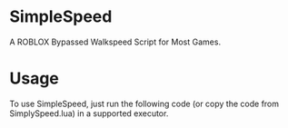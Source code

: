 # SimpleSpeed
A ROBLOX Bypassed Walkspeed Script for Most Games.
# Usage
To use SimpleSpeed, just run the following code (or copy the code from SimplySpeed.lua) in a supported executor.
